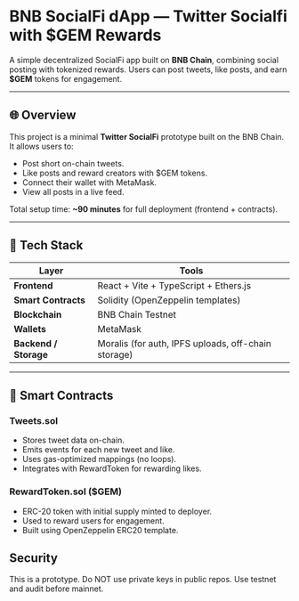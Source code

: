 # BNB SocialFi dApp — Twitter Socialfi with $GEM Rewards

A simple decentralized SocialFi app built on **BNB Chain**, combining social posting with tokenized rewards.
Users can post tweets, like posts, and earn **$GEM** tokens for engagement.

---

## 🌐 Overview

This project is a minimal **Twitter SocialFi** prototype built on the BNB Chain.
It allows users to:
- Post short on-chain tweets.
- Like posts and reward creators with $GEM tokens.
- Connect their wallet with MetaMask.
- View all posts in a live feed.

Total setup time: **~90 minutes** for full deployment (frontend + contracts).

---

## 🧰 Tech Stack

| Layer | Tools |
|-------|-------|
| **Frontend** | React + Vite + TypeScript + Ethers.js |
| **Smart Contracts** | Solidity (OpenZeppelin templates) |
| **Blockchain** | BNB Chain Testnet |
| **Wallets** | MetaMask |
| **Backend / Storage** | Moralis (for auth, IPFS uploads, off-chain storage) |

---

## 💎 Smart Contracts

### Tweets.sol
- Stores tweet data on-chain.
- Emits events for each new tweet and like.
- Uses gas-optimized mappings (no loops).
- Integrates with RewardToken for rewarding likes.

### RewardToken.sol ($GEM)
- ERC-20 token with initial supply minted to deployer.
- Used to reward users for engagement.
- Built using OpenZeppelin ERC20 template.

## Security
This is a prototype. Do NOT use private keys in public repos. Use testnet and audit before mainnet.
